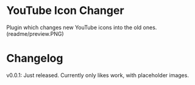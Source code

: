 # YouTube Icon Changer
Plugin which changes new YouTube icons into the old ones.
(readme/preview.PNG)
# Changelog
v0.0.1: Just released. Currently only likes work, with placeholder images.
